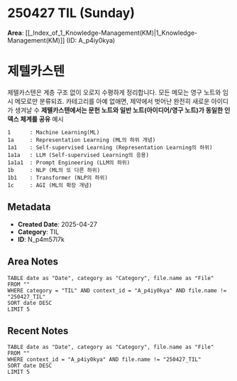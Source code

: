 # 250427 TIL  (Sunday)
**Area**: [[_Index_of_1_Knowledge-Management(KM)|1_Knowledge-Management(KM)]] (ID: A_p4iy0kya)
# 제텔카스텐
제텔카스텐은 계층 구조 없이 오로지 수평하게 정리합니다. 모든 메모는 영구 노트와 임시 메모로만 분류되죠. 카테고리를 아예 없애면, 제약에서 벗어난 완전히 새로운 아이디가 생겨날 수
**제텔카스텐에서는 문헌 노트와 일반 노트(아이디어/영구 노트)가 동일한 인덱스 체계를 공유**
예시
```
1      : Machine Learning(ML)
1a     : Representation Learning (ML의 하위 개념)
1a1    : Self-supervised Learning (Representation Learning의 하위)
1a1a   : LLM (Self-supervised Learning의 응용)
1a1a1  : Prompt Engineering (LLM의 하위)
1b     : NLP (ML의 또 다른 하위)
1b1    : Transformer (NLP의 하위)
1c     : AGI (ML의 확장 개념)
```
## Metadata
- **Created Date**: 2025-04-27
- **Category**: TIL
- **ID**: N_p4m57l7k
## Area Notes
```dataview
TABLE date as "Date", category as "Category", file.name as "File"
FROM ""
WHERE category = "TIL" AND context_id = "A_p4iy0kya" AND file.name != "250427_TIL"
SORT date DESC
LIMIT 5
```
## Recent Notes
```dataview
TABLE date as "Date", category as "Category", file.name as "File"
FROM ""
WHERE context_id = "A_p4iy0kya" AND file.name != "250427_TIL"
SORT date DESC
LIMIT 5
```